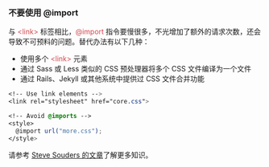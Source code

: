 ### 不要使用 @import

与 <font color=#d44950>&lt;link&gt;</font> 标签相比，<font color=#d44950>@import</font> 指令要慢很多，不光增加了额外的请求次数，还会导致不可预料的问题。替代办法有以下几种：

- 使用多个 <font color=#d44950>&lt;link&gt;</font> 元素
- 通过 Sass 或 Less 类似的 CSS 预处理器将多个 CSS 文件编译为一个文件
- 通过 Rails、Jekyll 或其他系统中提供过 CSS 文件合并功能

```css
<!-- Use link elements -->
<link rel="stylesheet" href="core.css">

<!-- Avoid @imports -->
<style>
  @import url("more.css");
</style>
```

请参考 [Steve Souders 的文章](http://www.stevesouders.com/blog/2009/04/09/dont-use-import/)了解更多知识。

